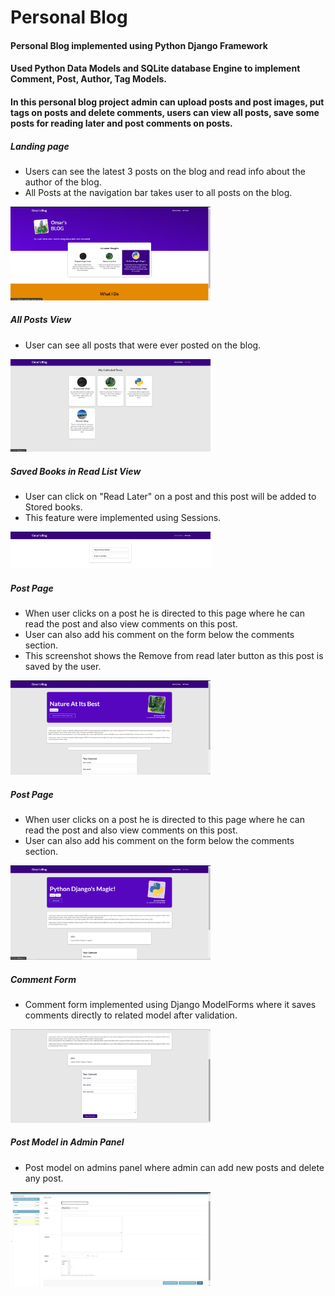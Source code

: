 # Personal Blog

#### Personal Blog implemented using Python Django Framework
#### Used Python Data Models and SQLite database Engine to implement Comment, Post, Author, Tag Models.
#### In this personal blog project admin can upload posts and post images, put tags on posts and delete comments, users can view all posts, save some posts for reading later and post comments on posts.

##### Landing page
- Users can see the latest 3 posts on the blog and read info about the author of the blog.
- All Posts at the navigation bar takes user to all posts on the blog.
<img src="https://github.com/OmarKhaledm21/Blog-Project-Python-Django-/blob/main/SS/Index_page.png" alt="drawing" width="320"/>


##### All Posts View
- User can see all posts that were ever posted on the blog.
<img src="https://github.com/OmarKhaledm21/Blog-Project-Python-Django-/blob/main/SS/all_posts.png" alt="drawing" width="320"/>


##### Saved Books in Read List View
- User can click on "Read Later" on a post and this post will be added to Stored books.
- This feature were implemented using Sessions.
<img src="https://github.com/OmarKhaledm21/Blog-Project-Python-Django-/blob/main/SS/read_list.png" alt="drawing" width="320"/>


##### Post Page
- When user clicks on a post he is directed to this page where he can read the post and also view comments on this post.
- User can also add his comment on the form below the comments section.
- This screenshot shows the Remove from read later button as this post is saved by the user.
<img src="https://github.com/OmarKhaledm21/Blog-Project-Python-Django-/blob/main/SS/read_list_post.png" alt="drawing" width="320"/>


##### Post Page
- When user clicks on a post he is directed to this page where he can read the post and also view comments on this post.
- User can also add his comment on the form below the comments section.
<img src="https://github.com/OmarKhaledm21/Blog-Project-Python-Django-/blob/main/SS/post_page.png" alt="drawing" width="320"/>


##### Comment Form
- Comment form implemented using Django ModelForms where it saves comments directly to related model after validation. 
<img src="https://github.com/OmarKhaledm21/Blog-Project-Python-Django-/blob/main/SS/comment_form.png" alt="drawing" width="320"/>


##### Post Model in Admin Panel
- Post model on admins panel where admin can add new posts and delete any post.
<img src="https://github.com/OmarKhaledm21/Blog-Project-Python-Django-/blob/main/SS/post_model.png" alt="drawing" width="320"/>


